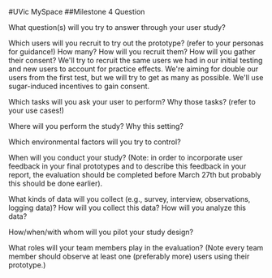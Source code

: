#UVic MySpace
##Milestone 4 Question

What question(s) will you try to answer through your user study? 



Which users will you recruit to try out the prototype? (refer to your personas for guidance!)  How many?  How will you recruit them? How will you gather their consent?
We'll try to recruit the same users we had in our initial testing and new users to account for practice effects. We're aiming for double our users from the first test, but we will try to get as many as possible. We'll use sugar-induced incentives to gain consent.


Which tasks will you ask your user to perform?  Why those tasks?  (refer to your use cases!)



Where will you perform the study?  Why this setting?



Which environmental factors will you try to control?   



When will you conduct your study?  (Note: in order to incorporate user feedback in your final prototypes and to describe this feedback in your report, the evaluation should be completed before March 27th but probably this should be done earlier). 



What kinds of data will you collect (e.g., survey, interview, observations, logging data)?  How will you collect this data? How will you analyze this data? 



How/when/with whom will you pilot your study design? 



What roles will your team members play in the evaluation?  (Note every team member should observe at least one (preferably more) users using their prototype.)


